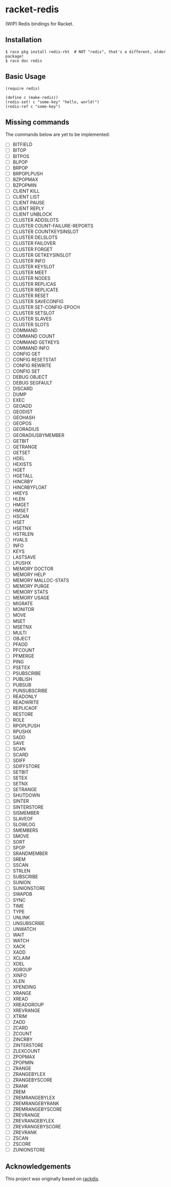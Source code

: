 # racket-redis

(WIP) Redis bindings for Racket.

## Installation

    $ raco pkg install redis-rkt  # NOT "redis", that's a different, older package!
    $ raco doc redis

## Basic Usage

``` racket
(require redis)

(define c (make-redis))
(redis-set! c "some-key" "hello, world!")
(redis-ref c "some-key")
```

## Missing commands

The commands below are yet to be implemented:

* [ ]  BITFIELD
* [ ]  BITOP
* [ ]  BITPOS
* [ ]  BLPOP
* [ ]  BRPOP
* [ ]  BRPOPLPUSH
* [ ]  BZPOPMAX
* [ ]  BZPOPMIN
* [ ]  CLIENT KILL
* [ ]  CLIENT LIST
* [ ]  CLIENT PAUSE
* [ ]  CLIENT REPLY
* [ ]  CLIENT UNBLOCK
* [ ]  CLUSTER ADDSLOTS
* [ ]  CLUSTER COUNT-FAILURE-REPORTS
* [ ]  CLUSTER COUNTKEYSINSLOT
* [ ]  CLUSTER DELSLOTS
* [ ]  CLUSTER FAILOVER
* [ ]  CLUSTER FORGET
* [ ]  CLUSTER GETKEYSINSLOT
* [ ]  CLUSTER INFO
* [ ]  CLUSTER KEYSLOT
* [ ]  CLUSTER MEET
* [ ]  CLUSTER NODES
* [ ]  CLUSTER REPLICAS
* [ ]  CLUSTER REPLICATE
* [ ]  CLUSTER RESET
* [ ]  CLUSTER SAVECONFIG
* [ ]  CLUSTER SET-CONFIG-EPOCH
* [ ]  CLUSTER SETSLOT
* [ ]  CLUSTER SLAVES
* [ ]  CLUSTER SLOTS
* [ ]  COMMAND
* [ ]  COMMAND COUNT
* [ ]  COMMAND GETKEYS
* [ ]  COMMAND INFO
* [ ]  CONFIG GET
* [ ]  CONFIG RESETSTAT
* [ ]  CONFIG REWRITE
* [ ]  CONFIG SET
* [ ]  DEBUG OBJECT
* [ ]  DEBUG SEGFAULT
* [ ]  DISCARD
* [ ]  DUMP
* [ ]  EXEC
* [ ]  GEOADD
* [ ]  GEODIST
* [ ]  GEOHASH
* [ ]  GEOPOS
* [ ]  GEORADIUS
* [ ]  GEORADIUSBYMEMBER
* [ ]  GETBIT
* [ ]  GETRANGE
* [ ]  GETSET
* [ ]  HDEL
* [ ]  HEXISTS
* [ ]  HGET
* [ ]  HGETALL
* [ ]  HINCRBY
* [ ]  HINCRBYFLOAT
* [ ]  HKEYS
* [ ]  HLEN
* [ ]  HMGET
* [ ]  HMSET
* [ ]  HSCAN
* [ ]  HSET
* [ ]  HSETNX
* [ ]  HSTRLEN
* [ ]  HVALS
* [ ]  INFO
* [ ]  KEYS
* [ ]  LASTSAVE
* [ ]  LPUSHX
* [ ]  MEMORY DOCTOR
* [ ]  MEMORY HELP
* [ ]  MEMORY MALLOC-STATS
* [ ]  MEMORY PURGE
* [ ]  MEMORY STATS
* [ ]  MEMORY USAGE
* [ ]  MIGRATE
* [ ]  MONITOR
* [ ]  MOVE
* [ ]  MSET
* [ ]  MSETNX
* [ ]  MULTI
* [ ]  OBJECT
* [ ]  PFADD
* [ ]  PFCOUNT
* [ ]  PFMERGE
* [ ]  PING
* [ ]  PSETEX
* [ ]  PSUBSCRIBE
* [ ]  PUBLISH
* [ ]  PUBSUB
* [ ]  PUNSUBSCRIBE
* [ ]  READONLY
* [ ]  READWRITE
* [ ]  REPLICAOF
* [ ]  RESTORE
* [ ]  ROLE
* [ ]  RPOPLPUSH
* [ ]  RPUSHX
* [ ]  SADD
* [ ]  SAVE
* [ ]  SCAN
* [ ]  SCARD
* [ ]  SDIFF
* [ ]  SDIFFSTORE
* [ ]  SETBIT
* [ ]  SETEX
* [ ]  SETNX
* [ ]  SETRANGE
* [ ]  SHUTDOWN
* [ ]  SINTER
* [ ]  SINTERSTORE
* [ ]  SISMEMBER
* [ ]  SLAVEOF
* [ ]  SLOWLOG
* [ ]  SMEMBERS
* [ ]  SMOVE
* [ ]  SORT
* [ ]  SPOP
* [ ]  SRANDMEMBER
* [ ]  SREM
* [ ]  SSCAN
* [ ]  STRLEN
* [ ]  SUBSCRIBE
* [ ]  SUNION
* [ ]  SUNIONSTORE
* [ ]  SWAPDB
* [ ]  SYNC
* [ ]  TIME
* [ ]  TYPE
* [ ]  UNLINK
* [ ]  UNSUBSCRIBE
* [ ]  UNWATCH
* [ ]  WAIT
* [ ]  WATCH
* [ ]  XACK
* [ ]  XADD
* [ ]  XCLAIM
* [ ]  XDEL
* [ ]  XGROUP
* [ ]  XINFO
* [ ]  XLEN
* [ ]  XPENDING
* [ ]  XRANGE
* [ ]  XREAD
* [ ]  XREADGROUP
* [ ]  XREVRANGE
* [ ]  XTRIM
* [ ]  ZADD
* [ ]  ZCARD
* [ ]  ZCOUNT
* [ ]  ZINCRBY
* [ ]  ZINTERSTORE
* [ ]  ZLEXCOUNT
* [ ]  ZPOPMAX
* [ ]  ZPOPMIN
* [ ]  ZRANGE
* [ ]  ZRANGEBYLEX
* [ ]  ZRANGEBYSCORE
* [ ]  ZRANK
* [ ]  ZREM
* [ ]  ZREMRANGEBYLEX
* [ ]  ZREMRANGEBYRANK
* [ ]  ZREMRANGEBYSCORE
* [ ]  ZREVRANGE
* [ ]  ZREVRANGEBYLEX
* [ ]  ZREVRANGEBYSCORE
* [ ]  ZREVRANK
* [ ]  ZSCAN
* [ ]  ZSCORE
* [ ]  ZUNIONSTORE

## Acknowledgements

This project was originally based on [rackdis].

[rackdis]: https://github.com/eu90h/rackdis
